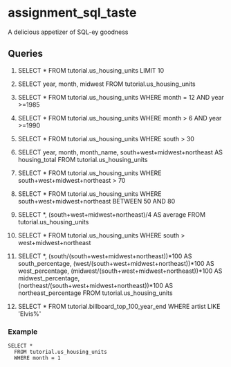 # assignment_sql_taste
A delicious appetizer of SQL-ey goodness


## Queries

1. SELECT * 
    FROM tutorial.us_housing_units
    LIMIT 10
2. SELECT year, month, midwest
      FROM tutorial.us_housing_units
3. SELECT *
    FROM tutorial.us_housing_units
    WHERE month = 12 AND year >=1985
4. SELECT *
    FROM tutorial.us_housing_units
    WHERE month > 6 AND year >=1990
5. SELECT *
    FROM tutorial.us_housing_units
    WHERE south > 30
6. SELECT year, month, month_name,
    south+west+midwest+northeast AS housing_total
    FROM tutorial.us_housing_units
7. SELECT *
    FROM tutorial.us_housing_units
    WHERE south+west+midwest+northeast > 70
8. SELECT *
    FROM tutorial.us_housing_units
    WHERE south+west+midwest+northeast BETWEEN 50 AND 80
9. SELECT *, 
    (south+west+midwest+northeast)/4 AS average
    FROM tutorial.us_housing_units
10. SELECT *
    FROM tutorial.us_housing_units
    WHERE south > west+midwest+northeast
11. SELECT *, 
    (south/(south+west+midwest+northeast))*100 AS south_percentage,
    (west/(south+west+midwest+northeast))*100 AS west_percentage,
    (midwest/(south+west+midwest+northeast))*100 AS midwest_percentage,
    (northeast/(south+west+midwest+northeast))*100 AS northeast_percentage
    FROM tutorial.us_housing_units

1. SELECT *
    FROM tutorial.billboard_top_100_year_end 
    WHERE artist LIKE 'Elvis%'
### Example

```
SELECT *
  FROM tutorial.us_housing_units
  WHERE month = 1
```
